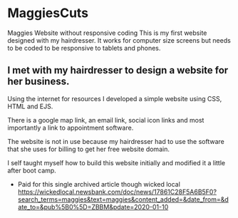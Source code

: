 # MaggiesCuts

Maggies Website without responsive coding
This is my first website designed with my hairdresser.
It works for computer size screens but needs to be coded to be responsive to tablets and phones.

## I met with my hairdresser to design a website for her business.

Using the internet for resources I developed a simple website using CSS, HTML and EJS.

There is a google map link, an email link, social icon links and most importantly a link to appointment software.

The website is not in use because my hairdresser had to use the software that she uses for billing to get her free website domain.

I self taught myself how to build this website initially and modified it a little after boot camp.

- Paid for this single archived article though wicked local
https://wickedlocal.newsbank.com/doc/news/17861C28F5A6B5F0?search_terms=maggies&text=maggies&content_added=&date_from=&date_to=&pub%5B0%5D=ZBBM&pdate=2020-01-10